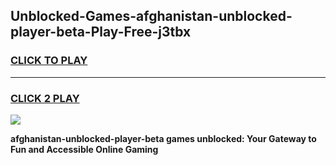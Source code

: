 
## Unblocked-Games-afghanistan-unblocked-player-beta-Play-Free-j3tbx
<h3>
<a href="https://premium76.site?title=afghanistan-unblocked-player-beta&ref=20M">CLICK TO PLAY</a></h3>
<hr>

<h3>
<a href="https://premium76.site?title=afghanistan-unblocked-player-beta&ref=20M">CLICK 2 PLAY</a>
  
</h3>

<a href="https://premium76.site?title=afghanistan-unblocked-player-beta&ref=19M"><img src="https://clearcache.store/games.png"></a>


**afghanistan-unblocked-player-beta games unblocked: Your Gateway to Fun and Accessible Online Gaming**
